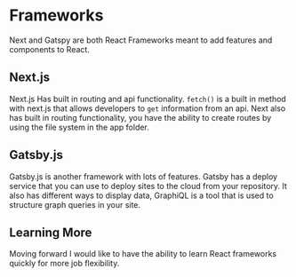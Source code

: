 # Frameworks

Next and Gatspy are both React Frameworks meant to add features and components to React.

## Next.js

Next.js Has built in routing and api functionality. `fetch()` is a built in method with next.js that allows developers to `get` information from an api. Next also has built in routing functionality, you have the ability to create routes by using the file system in the app folder.

## Gatsby.js

Gatsby.js is another framework with lots of features. Gatsby has a deploy service that you can use to deploy sites to the cloud from your repository. It also has different ways to display data, GraphiQL is a tool that is used to structure graph queries in your site.

## Learning More

Moving forward I would like to have the ability to learn React frameworks quickly for more job flexibility.
